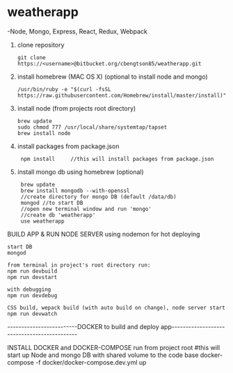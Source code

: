 # weatherapp

-Node, Mongo, Express, React, Redux, Webpack

1)	clone repository

		git clone https://<username>@bitbucket.org/cbengtson85/weatherapp.git

2)	install homebrew (MAC OS X) (optional to install node and mongo)

		/usr/bin/ruby -e "$(curl -fsSL https://raw.githubusercontent.com/Homebrew/install/master/install)"

3)	install node (from projects root directory)

		brew update
		sudo chmod 777 /usr/local/share/systemtap/tapset
		brew install node

4) install packages from package.json  

		npm install     //this will install packages from package.json


5) install mongo db using homebrew (optional)

		brew update
		brew install mongodb --with-openssl
		//create directory for mongo DB (default /data/db)
		mongod //to start DB
		//open new terminal window and run 'mongo'
		//create db 'weatherapp'
		use weatherapp


BUILD APP & RUN NODE SERVER using nodemon for hot deploying

	start DB
	mongod

	from terminal in project's root directory run:
	npm run devbuild
	npm run devstart

	with debugging
	npm run devdebug

	CSS build, wepack build (with auto build on change), node server start
	npm run devwatch


-------------------------DOCKER to build and deploy app--------------------------------------------

INSTALL DOCKER and DOCKER-COMPOSE
	run from project root
	#this will start up Node and mongo DB with shared volume to the code base
	docker-compose -f docker/docker-compose.dev.yml up
